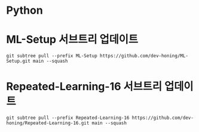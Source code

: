 # Python

# ML-Setup 서브트리 업데이트
`git subtree pull --prefix ML-Setup https://github.com/dev-honing/ML-Setup.git main --squash`

# Repeated-Learning-16 서브트리 업데이트
`git subtree pull --prefix Repeated-Learning-16 https://github.com/dev-honing/Repeated-Learning-16.git main --squash`
